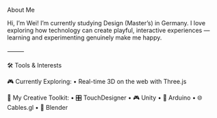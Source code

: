 About Me

Hi, I’m Wei!
I’m currently studying Design (Master’s) in Germany. I love exploring how technology can create playful, interactive experiences — learning and experimenting genuinely make me happy. 

⸻

🛠️ Tools & Interests

🎮 Currently Exploring:
	•	Real-time 3D on the web with Three.js

🧰 My Creative Toolkit:
	•	🎛️ TouchDesigner
	•	🎮 Unity
	•	🔌 Arduino
	•	🌐 Cables.gl
	•	🎨 Blender
